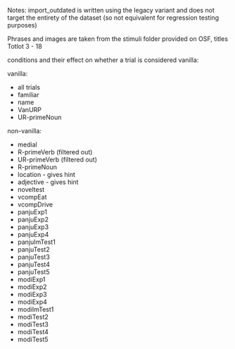 Notes: import_outdated is written using the legacy variant and does not target the entirety of the dataset (so not equivalent for regression testing purposes) 

Phrases and images are taken from the stimuli folder provided on OSF, titles Totlot 3 - 18

conditions and their effect on whether a trial is considered vanilla:

vanilla:
* all trials
* familiar
* name
* VanURP
* UR-primeNoun


non-vanilla:
* medial
* R-primeVerb (filtered out)
* UR-primeVerb (filtered out)
* R-primeNoun
* location - gives hint
* adjective - gives hint
* noveltest
* vcompEat
* vcompDrive
* panjuExp1
* panjuExp2
* panjuExp3
* panjuExp4
* panjuImTest1
* panjuTest2
* panjuTest3
* panjuTest4
* panjuTest5
* modiExp1
* modiExp2
* modiExp3
* modiExp4
* modiImTest1
* modiTest2
* modiTest3
* modiTest4
* modiTest5